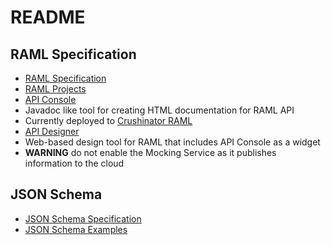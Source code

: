 README
======

RAML Specification
------------------

* [RAML Specification](http://raml.org/spec.html)
* [RAML Projects](http://raml.org/projects.html)
 * [API Console](https://github.com/mulesoft/api-console)
  * Javadoc like tool for creating HTML documentation for RAML API
  * Currently deployed to [Crushinator RAML](https://128.149.16.152:8443/alfresco/scripts/raml/index.html)
 * [API Designer](https://github.com/mulesoft/api-designer)
  * Web-based design tool for RAML that includes API Console as a widget
  * **WARNING** do not enable the Mocking Service as it publishes information to the cloud
  
JSON Schema
-----------

* [JSON Schema Specification](http://json-schema.org/documentation.html)
* [JSON Schema Examples](http://json-schema.org/examples.html)

